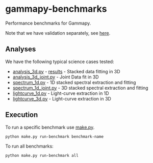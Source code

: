 # gammapy-benchmarks

Performance benchmarks for Gammapy.

Note that we have validation separately, see [here](../README.md).

## Analyses

We have the following typical science cases tested:

- [analysis_3d.py](analysis_3d.py) - [results](results/analysis_3d) - Stacked data fitting in 3D
- [analysis_3d_joint.py](analysis_3d_joint.py) - Joint Data fit in 3D 
- [spectrum_1d.py](spectrum_1d.py) - 1D stacked spectral extraction and fitting
- [spectrum_1d_joint.py](spectrum_1d_joint.py) - 3D stacked spectral extraction and fitting
- [lightcurve_1d.py](lightcurve_1d.py) - Light-curve extraction in 1D
- [lightcurve_3d.py](lightcurve_3d.py) - Light-curve extraction in 3D


## Execution

To run a specific benchmark use [make.py](make.py).

```bash
python make.py run-benchmark benchmark-name
```

To run all benchmarks:
```bash
python make.py run-benchmark all
```
